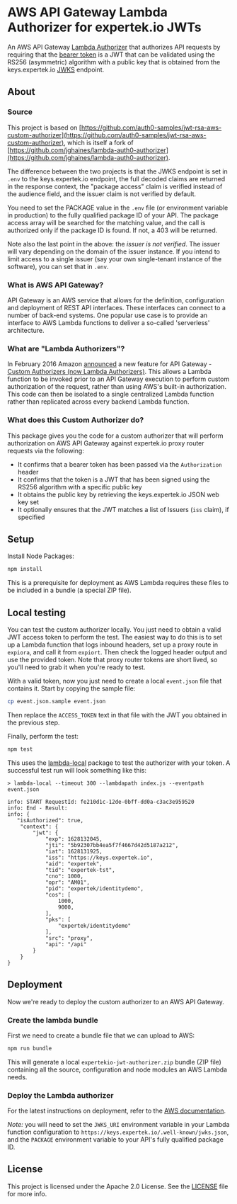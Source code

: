 # AWS API Gateway Lambda Authorizer for expertek.io JWTs

An AWS API Gateway [Lambda Authorizer](https://docs.aws.amazon.com/apigateway/latest/developerguide/apigateway-use-lambda-authorizer.html) that authorizes API requests by requiring
that the [bearer token](https://tools.ietf.org/html/rfc6750) is a JWT that can be validated using the RS256 (asymmetric) algorithm with a public key that is obtained from the keys.expertek.io [JWKS](https://tools.ietf.org/html/rfc7517) endpoint.

## About

### Source

This project is based on [https://github.com/auth0-samples/jwt-rsa-aws-custom-authorizer](https://github.com/auth0-samples/jwt-rsa-aws-custom-authorizer), which is
itself a fork of [https://github.com/jghaines/lambda-auth0-authorizer](https://github.com/jghaines/lambda-auth0-authorizer).

The difference between the two projects is that the JWKS endpoint is set in `.env` to the keys.expertek.io endpoint, the full decoded claims are returned in the response
context, the "package access" claim is verified instead of the audience field, and the issuer claim is not verified by default.

You need to set the PACKAGE value in the `.env` file (or environment variable in production) to the fully qualified package ID of your API. The package access array will
be searched for the matching value, and the call is authorized only if the package ID is found. If not, a 403 will be returned.

Note also the last point in the above: the _issuer is not verified_. The issuer will vary depending on the domain of the issuer instance. If you intend to limit access to
a single issuer (say your own single-tenant instance of the software), you can set that in `.env`.

### What is AWS API Gateway?

API Gateway is an AWS service that allows for the definition, configuration and deployment of REST API interfaces.
These interfaces can connect to a number of back-end systems.
One popular use case is to provide an interface to AWS Lambda functions to deliver a so-called 'serverless' architecture.

### What are "Lambda Authorizers"?

In February 2016 Amazon
[announced](https://aws.amazon.com/blogs/compute/introducing-custom-authorizers-in-amazon-api-gateway/)
a new feature for API Gateway -
[Custom Authorizers (now Lambda Authorizers)](https://docs.aws.amazon.com/apigateway/latest/developerguide/apigateway-use-lambda-authorizer.html). This allows a Lambda function to be invoked prior to an API Gateway execution to perform custom authorization of the request, rather than using AWS's built-in authorization. This code can then be isolated to a single centralized Lambda function rather than replicated across every backend Lambda function.

### What does this Custom Authorizer do?

This package gives you the code for a custom authorizer that will perform authorization on AWS API Gateway against expertek.io proxy router requests via the following:

* It confirms that a bearer token has been passed via the `Authorization` header
* It confirms that the token is a JWT that has been signed using the RS256 algorithm with a specific public key
* It obtains the public key by retrieving the keys.expertek.io JSON web key set
* It optionally ensures that the JWT matches a list of Issuers (`iss` claim), if specified

## Setup

Install Node Packages:

```bash
npm install
```

This is a prerequisite for deployment as AWS Lambda requires these files to be included in a bundle (a special ZIP file).

## Local testing

You can test the custom authorizer locally. You just need to obtain a valid JWT access token to perform the test. The easiest way to do this is to set up
a Lambda function that logs inbound headers, set up a proxy route in `expiora`, and call it from `expiort`. Then check the logged header output and use the
provided token. Note that proxy router tokens are short lived, so you'll need to grab it when you're ready to test.

With a valid token, now you just need to create a local `event.json` file that contains it. Start by copying the sample file:

```bash
cp event.json.sample event.json
```

Then replace the `ACCESS_TOKEN` text in that file with the JWT you obtained in the previous step.

Finally, perform the test:

```bash
npm test
```

This uses the [lambda-local](https://www.npmjs.com/package/lambda-local) package to test the authorizer with your token. A successful test run will look something like this:

```
> lambda-local --timeout 300 --lambdapath index.js --eventpath event.json

info: START RequestId: fe210d1c-12de-0bff-dd0a-c3ac3e959520
info: End - Result:
info: {
   "isAuthorized": true,
    "context": {
        "jwt": {
            "exp": 1628132045,
            "jti": "5b92307bb4ea5f7f4667d42d5187a212",
            "iat": 1628131925,
            "iss": "https://keys.expertek.io",
            "aid": "expertek",
            "tid": "expertek-tst",
            "cno": 1000,
            "opr": "AM01",
            "pid": "expertek/identitydemo",
            "cos": [
                1000,
                9000,
            ],
            "pks": [
                "expertek/identitydemo"
            ],
            "src": "proxy",
            "api": "/api"
        }
    }
}
```

## Deployment

Now we're ready to deploy the custom authorizer to an AWS API Gateway.

### Create the lambda bundle

First we need to create a bundle file that we can upload to AWS:

```bash
npm run bundle
```

This will generate a local `expertekio-jwt-authorizer.zip` bundle (ZIP file) containing all the source, configuration and node modules an AWS Lambda needs.

### Deploy the Lambda authorizer

For the latest instructions on deployment, refer to the [AWS documentation](https://docs.aws.amazon.com/apigateway/latest/developerguide/apigateway-use-lambda-authorizer.html).

*Note:* you will need to set the `JWKS_URI` environment variable in your Lambda function configuration to `https://keys.expertek.io/.well-known/jwks.json`, and the `PACKAGE`
environment variable to your API's fully qualified package ID.

## License

This project is licensed under the Apache 2.0 License. See the [LICENSE](LICENSE) file for more info.
